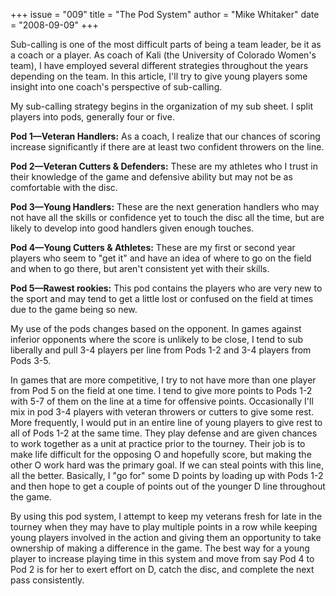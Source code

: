 +++
issue = "009"
title = "The Pod System"
author = "Mike Whitaker"
date = "2008-09-09"
+++

Sub-calling is one of the most difficult parts of being a team leader, be it
as a coach or a player. As coach of Kali (the University of Colorado Women's
team), I have employed several different strategies throughout the years
depending on the team. In this article, I'll try to give young players some
insight into one coach's perspective of sub-calling.  
  
My sub-calling strategy begins in the organization of my sub sheet. I split
players into pods, generally four or five.  
  
**Pod 1—Veteran Handlers:** As a coach, I realize that our chances of scoring
increase significantly if there are at least two confident throwers on the
line.  
  
**Pod 2—Veteran Cutters & Defenders:** These are my athletes who I trust in
their knowledge of the game and defensive ability but may not be as
comfortable with the disc.  
  
**Pod 3—Young Handlers:** These are the next generation handlers who may not
have all the skills or confidence yet to touch the disc all the time, but are
likely to develop into good handlers given enough touches.  
  
**Pod 4—Young Cutters & Athletes:** These are my first or second year players
who seem to "get it" and have an idea of where to go on the field and when to
go there, but aren't consistent yet with their skills.  
  
**Pod 5—Rawest rookies:** This pod contains the players who are very new to
the sport and may tend to get a little lost or confused on the field at times
due to the game being so new.  
  
My use of the pods changes based on the opponent. In games against inferior
opponents where the score is unlikely to be close, I tend to sub liberally and
pull 3-4 players per line from Pods 1-2 and 3-4 players from Pods 3-5.  
  
In games that are more competitive, I try to not have more than one player
from Pod 5 on the field at one time. I tend to give more points to Pods 1-2
with 5-7 of them on the line at a time for offensive points. Occasionally I'll
mix in pod 3-4 players with veteran throwers or cutters to give some rest.
More frequently, I would put in an entire line of young players to give rest
to all of Pods 1-2 at the same time. They play defense and are given chances
to work together as a unit at practice prior to the tourney. Their job is to
make life difficult for the opposing O and hopefully score, but making the
other O work hard was the primary goal. If we can steal points with this line,
all the better. Basically, I "go for" some D points by loading up with Pods
1-2 and then hope to get a couple of points out of the younger D line
throughout the game.  
  
By using this pod system, I attempt to keep my veterans fresh for late in the
tourney when they may have to play multiple points in a row while keeping
young players involved in the action and giving them an opportunity to take
ownership of making a difference in the game. The best way for a young player
to increase playing time in this system and move from say Pod 4 to Pod 2 is
for her to exert effort on D, catch the disc, and complete the next pass
consistently.
